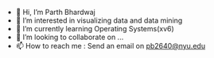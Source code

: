 - 👋 Hi, I’m Parth Bhardwaj
- 👀 I’m interested in visualizing data and data mining
- 🌱 I’m currently learning Operating Systems(xv6)
- 💞️ I’m looking to collaborate on ...
- 📫 How to reach me : Send an email on pb2640@nyu.edu

<!---
pb2640/pb2640 is a ✨ special ✨ repository because its `README.md` (this file) appears on your GitHub profile.
You can click the Preview link to take a look at your changes.
--->
